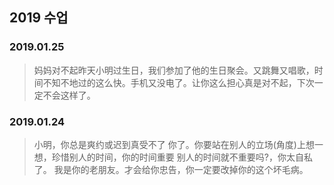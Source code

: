 ## 2019 수업

### 2019.01.25    
> 妈妈对不起昨天小明过生日，我们参加了他的生日聚会。又跳舞又唱歌，时间不知不地过的这么快。手机又没电了。让你这么担心真是对不起，下次一定不会这样了。    


### 2019.01.24    
> 小明，你总是爽约或迟到真受不了 你了。你要站在别人的立场(角度)上想一想，珍惜别人的时间，你的时间重要 别人的时间就不重要吗?，你太自私了。 我是你的老朋友。才会给你忠告，你一定要改掉你的这个坏毛病。   

